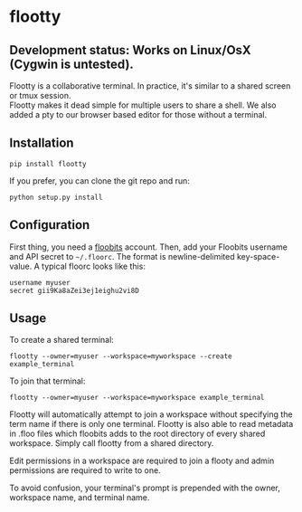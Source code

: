 # flootty

## Development status: Works on Linux/OsX (Cygwin is untested).  

Flootty is a collaborative terminal. In practice, it's similar to a shared screen or tmux session.  
Flootty makes it dead simple for multiple users to share a shell.
We also added a pty to our browser based editor for those without a terminal.


## Installation

	pip install flootty

If you prefer, you can clone the git repo and run:

    python setup.py install


## Configuration

First thing, you need a [floobits](https://floobits.com/) account.  Then, add your Floobits username and API secret to `~/.floorc`. The format is newline-delimited key-space-value. A typical floorc looks like this:

    username myuser
    secret gii9Ka8aZei3ej1eighu2vi8D


## Usage

To create a shared terminal:

    flootty --owner=myuser --workspace=myworkspace --create example_terminal

To join that terminal:

    flootty --owner=myuser --workspace=myworkspace example_terminal

Flootty will automatically attempt to join a workspace without specifying the term name if there is only one terminal.
Flootty is also able to read metadata in .floo files which floobits adds to the root directory of every shared workspace.  Simply call flootty from a shared directory.

Edit permissions in a workspace are required to join a flooty and admin permissions are required to write to one.

To avoid confusion, your terminal's prompt is prepended with the owner, workspace name, and terminal name.
